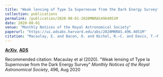 ```yaml
---
title: "Weak lensing of Type Ia Supernovae from the Dark Energy Survey"
collection: publications
permalink: /publication/2020-08-01-2020MNRAS4964051M
date: 2020-08-01
venue: "Monthly Notices of the Royal Astronomical Society"
paperurl: "https://ui.adsabs.harvard.edu/abs/2020MNRAS.496.4051M"
citation: "Macaulay, E. and Bacon, D. and Nichol, R.~C. and Davis, T.~M. and Elvin-Poole, J. and Brout, D. and Carollo, D. and Glazebrook, K. and Hinton, S.~R. and Lewis, G.~F. and Lidman, C. and Moller, A. and Sako, M. and Scolnic, D. and Smith, M. and Sommer, N.~E. and Tucker, B.~E. and Abbott, T.~M.~C. and Aguena, M. and Annis, J. and Avila, S. and Bertin, E. and Bhargava, S. and Brooks, D. and Burke, D.~L. and Carnero Rosell, A. and Carrasco Kind, M. and Carretero, J. and Castander, F.~J. and Costanzi, M. and da Costa, L.~N. and Desai, S. and Diehl, H.~T. and Doel, P. and Flaugher, B. and Foley, R.~J. and Garc'ia-Bellido, J. and Gaztanaga, E. and Gerdes, D.~W. and Gruen, D. and Gruendl, R.~A. and Gschwend, J. and Gutierrez, G. and Hollowood, D.~L. and Honscheid, K. and Huterer, D. and James, D.~J. and Kuehn, K. and Kuropatkin, N. and Lahav, O. and Lima, M. and Maia, M.~A.~G. and Marshall, J.~L. and Melchior, P. and Menanteau, F. and Miquel, R. and Palmese, A. and Plazas, A.~A. and Romer, A.~K. and Roodman, A. and Sanchez, E. and Scarpine, V. and Schubnell, M. and Serrano, S. and Sevilla-Noarbe, I. and Soares-Santos, M. and Suchyta, E. and Swanson, M.~E.~C. and Tarle, G. and Varga, T.~N. and Walker, A.~R. and Weller, J. and DES Collaboration. &quot;Weak lensing of Type Ia Supernovae from the Dark Energy Survey.&quot; <i>Monthly Notices of the Royal Astronomical Society</i>, 496, Aug 2020"
---
```


[**ArXiv**](https://arxiv.org/abs/2007.07956), [**ADS**](https://ui.adsabs.harvard.edu/abs/2020MNRAS.496.4051M)

Recommended citation: Macaulay et al (2020). "Weak lensing of Type Ia Supernovae from the Dark Energy Survey" <i>Monthly Notices of the Royal Astronomical Society</i>, 496, Aug 2020
